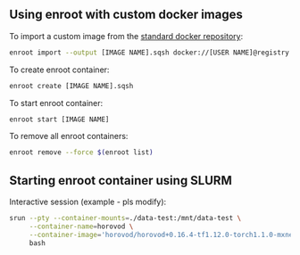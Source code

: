  ## Using enroot with custom docker images
 
To import a custom image from the [standard docker repository](https://hub.docker.com/):
```Bash
enroot import --output [IMAGE NAME].sqsh docker://[USER NAME]@registry.hub.docker.com#[USERNAME]/[IMAGE NAME]
```

To create enroot container:
```Bash
enroot create [IMAGE NAME].sqsh
```

To start enroot container:
```Bash
enroot start [IMAGE NAME]
```

To remove all enroot containers:

```Bash
enroot remove --force $(enroot list)
```

## Starting enroot container using SLURM

Interactive session (example - pls modify):
```Bash
srun --pty --container-mounts=./data-test:/mnt/data-test \
     --container-name=horovod \
     --container-image='horovod/horovod+0.16.4-tf1.12.0-torch1.1.0-mxnet1.4.1-py3.5' \
     bash
 ```
